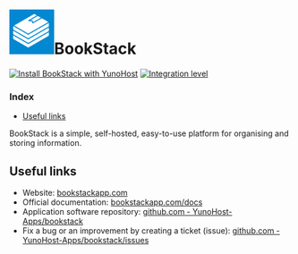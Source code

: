 # <img src="/images/logo-bookstack.png" height="80px" alt="BookStack Logo">BookStack

[![Install BookStack with YunoHost](https://install-app.yunohost.org/install-with-yunohost.png)](https://install-app.yunohost.org/?app=bookstack) [![Integration level](https://dash.yunohost.org/integration/bookstack.svg)](https://dash.yunohost.org/appci/app/bookstack)

### Index

- [Useful links](#useful-links)

BookStack is a simple, self-hosted, easy-to-use platform for organising and storing information.

## Useful links

+ Website: [bookstackapp.com](https://www.bookstackapp.com/)
+ Official documentation: [bookstackapp.com/docs](https://www.bookstackapp.com/docs/)
+ Application software repository: [github.com - YunoHost-Apps/bookstack](https://github.com/YunoHost-Apps/bookstack_ynh)
+ Fix a bug or an improvement by creating a ticket (issue): [github.com - YunoHost-Apps/bookstack/issues](https://github.com/YunoHost-Apps/bookstack_ynh/issues)
